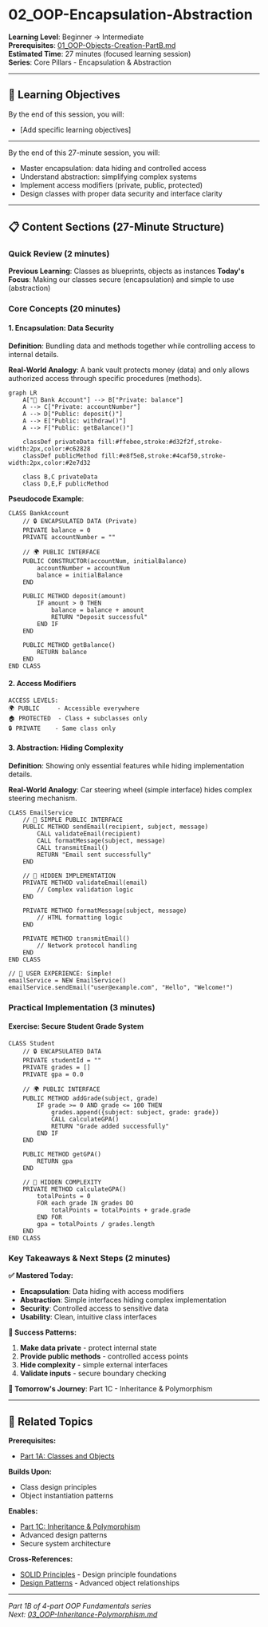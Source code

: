 # 02_OOP-Encapsulation-Abstraction

**Learning Level**: Beginner → Intermediate  
**Prerequisites**: [01_OOP-Objects-Creation-PartB.md](01_OOP-Objects-Creation-PartB.md)  
**Estimated Time**: 27 minutes (focused learning session)  
**Series**: Core Pillars - Encapsulation & Abstraction

---
## 🎯 Learning Objectives

By the end of this session, you will:

- [Add specific learning objectives]

---

By the end of this 27-minute session, you will:

- Master encapsulation: data hiding and controlled access
- Understand abstraction: simplifying complex systems
- Implement access modifiers (private, public, protected)
- Design classes with proper data security and interface clarity

---

## 📋 Content Sections (27-Minute Structure)

### Quick Review (2 minutes)

**Previous Learning**: Classes as blueprints, objects as instances
**Today's Focus**: Making our classes secure (encapsulation) and simple to use (abstraction)

### Core Concepts (20 minutes)

#### **1. Encapsulation: Data Security**

**Definition**: Bundling data and methods together while controlling access to internal details.

**Real-World Analogy**: A bank vault protects money (data) and only allows authorized access through specific procedures (methods).

```mermaid
graph LR
    A["🏦 Bank Account"] --> B["Private: balance"]
    A --> C["Private: accountNumber"]
    A --> D["Public: deposit()"]
    A --> E["Public: withdraw()"]
    A --> F["Public: getBalance()"]
    
    classDef privateData fill:#ffebee,stroke:#d32f2f,stroke-width:2px,color:#c62828
    classDef publicMethod fill:#e8f5e8,stroke:#4caf50,stroke-width:2px,color:#2e7d32
    
    class B,C privateData
    class D,E,F publicMethod
```

**Pseudocode Example**:

```text
CLASS BankAccount
    // 🔒 ENCAPSULATED DATA (Private)
    PRIVATE balance = 0
    PRIVATE accountNumber = ""
    
    // 🌍 PUBLIC INTERFACE
    PUBLIC CONSTRUCTOR(accountNum, initialBalance)
        accountNumber = accountNum
        balance = initialBalance
    END
    
    PUBLIC METHOD deposit(amount)
        IF amount > 0 THEN
            balance = balance + amount
            RETURN "Deposit successful"
        END IF
    END
    
    PUBLIC METHOD getBalance()
        RETURN balance
    END
END CLASS
```

#### **2. Access Modifiers**

```text
ACCESS LEVELS:
🌍 PUBLIC     - Accessible everywhere
🏠 PROTECTED  - Class + subclasses only  
🔒 PRIVATE    - Same class only
```

#### **3. Abstraction: Hiding Complexity**

**Definition**: Showing only essential features while hiding implementation details.

**Real-World Analogy**: Car steering wheel (simple interface) hides complex steering mechanism.

```text
CLASS EmailService
    // 🎯 SIMPLE PUBLIC INTERFACE
    PUBLIC METHOD sendEmail(recipient, subject, message)
        CALL validateEmail(recipient)
        CALL formatMessage(subject, message)
        CALL transmitEmail()
        RETURN "Email sent successfully"
    END
    
    // 🔧 HIDDEN IMPLEMENTATION
    PRIVATE METHOD validateEmail(email)
        // Complex validation logic
    END
    
    PRIVATE METHOD formatMessage(subject, message)
        // HTML formatting logic
    END
    
    PRIVATE METHOD transmitEmail()
        // Network protocol handling
    END
END CLASS

// 🎯 USER EXPERIENCE: Simple!
emailService = NEW EmailService()
emailService.sendEmail("user@example.com", "Hello", "Welcome!")
```

### Practical Implementation (3 minutes)

#### Exercise: Secure Student Grade System

```text
CLASS Student
    // 🔒 ENCAPSULATED DATA
    PRIVATE studentId = ""
    PRIVATE grades = []
    PRIVATE gpa = 0.0
    
    // 🌍 PUBLIC INTERFACE
    PUBLIC METHOD addGrade(subject, grade)
        IF grade >= 0 AND grade <= 100 THEN
            grades.append({subject: subject, grade: grade})
            CALL calculateGPA()
            RETURN "Grade added successfully"
        END IF
    END
    
    PUBLIC METHOD getGPA()
        RETURN gpa
    END
    
    // 🔧 HIDDEN COMPLEXITY
    PRIVATE METHOD calculateGPA()
        totalPoints = 0
        FOR each grade IN grades DO
            totalPoints = totalPoints + grade.grade
        END FOR
        gpa = totalPoints / grades.length
    END
END CLASS
```

### Key Takeaways & Next Steps (2 minutes)

**✅ Mastered Today:**

- **Encapsulation**: Data hiding with access modifiers
- **Abstraction**: Simple interfaces hiding complex implementation
- **Security**: Controlled access to sensitive data
- **Usability**: Clean, intuitive class interfaces

**🎯 Success Patterns:**

1. **Make data private** - protect internal state
2. **Provide public methods** - controlled access points
3. **Hide complexity** - simple external interfaces
4. **Validate inputs** - secure boundary checking

**🚀 Tomorrow's Journey**: Part 1C - Inheritance & Polymorphism

---

## 🔗 Related Topics

**Prerequisites:**

- [Part 1A: Classes and Objects](./01_OOP-Core-Concepts-PartA.md)

**Builds Upon:**

- Class design principles
- Object instantiation patterns

**Enables:**

- [Part 1C: Inheritance & Polymorphism](./03_OOP-Inheritance-Polymorphism.md)
- Advanced design patterns
- Secure system architecture

**Cross-References:**

- [SOLID Principles](../02_SOLID-Principles/) - Design principle foundations
- [Design Patterns](../03_Design-Patterns/) - Advanced object relationships

---

*Part 1B of 4-part OOP Fundamentals series*  
*Next: [03_OOP-Inheritance-Polymorphism.md](./03_OOP-Inheritance-Polymorphism.md)*


